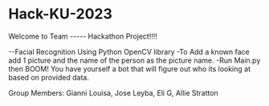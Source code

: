 # Hack-KU-2023
Welcome to Team ----- Hackathon Project!!!!

--Facial Recognition Using Python OpenCV library
-To Add a known face add 1 picture and the name of the person as the picture name.
-Run Main.py then BOOM! You have yourself a bot that will figure out who its looking at based on provided data.

Group Members: Gianni Louisa, Jose Leyba, Eli G, Allie Stratton
